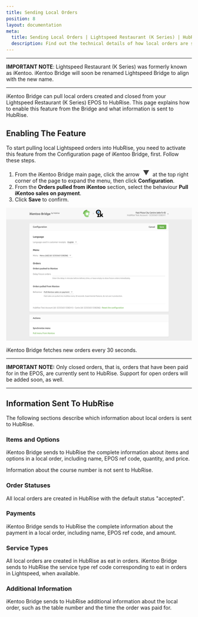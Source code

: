 ```yaml
---
title: Sending Local Orders
position: 8
layout: documentation
meta:
  title: Sending Local Orders | Lightspeed Restaurant (K Series) | HubRise
  description: Find out the technical details of how local orders are sent from Lightspeed to HubRise, which fields are passed and which are not.
---
```


---

**IMPORTANT NOTE**: Lightspeed Restaurant (K Series) was formerly known as iKentoo. iKentoo Bridge will soon be renamed Lightspeed Bridge to align with the new name.

---

iKentoo Bridge can pull local orders created and closed from your Lightspeed Restaurant (K Series) EPOS to HubRise.
This page explains how to enable this feature from the Bridge and what information is sent to HubRise.

## Enabling The Feature

To start pulling local Lightspeed orders into HubRise, you need to activate this feature from the Configuration page of iKentoo Bridge, first. Follow these steps.

1. From the iKentoo Bridge main page, click the arrow <InlineImage width="20" height="20">![Arrow icon](../images/001-arrow.jpg)</InlineImage> at the top right corner of the page to expand the menu, then click **Configuration**.
1. From the **Orders pulled from iKentoo** section, select the behaviour **Pull iKentoo sales on payment**.
1. Click **Save** to confirm.

![Enable the feature to pull local Lightspeed orders to HubRise from the configuration page of iKentoo Bridge](../images/020-en-bridge-configuration.png)

iKentoo Bridge fetches new orders every 30 seconds.

---

**IMPORTANT NOTE:** Only closed orders, that is, orders that have been paid for in the EPOS, are currently sent to HubRise. Support for open orders will be added soon, as well.

---

## Information Sent To HubRise

The following sections describe which information about local orders is sent to HubRise.

### Items and Options

iKentoo Bridge sends to HubRise the complete information about items and options in a local order, including name, EPOS ref code, quantity, and price.

Information about the course number is not sent to HubRise.

### Order Statuses

All local orders are created in HubRise with the default status "accepted".

### Payments

iKentoo Bridge sends to HubRise the complete information about the payment in a local order, including name, EPOS ref code, and amount.

### Service Types

All local orders are created in HubRise as eat in orders. iKentoo Bridge sends to HubRise the service type ref code corresponding to eat in orders in Lightspeed, when available.

### Additional Information

iKentoo Bridge sends to HubRise additional information about the local order, such as the table number and the time the order was paid for.